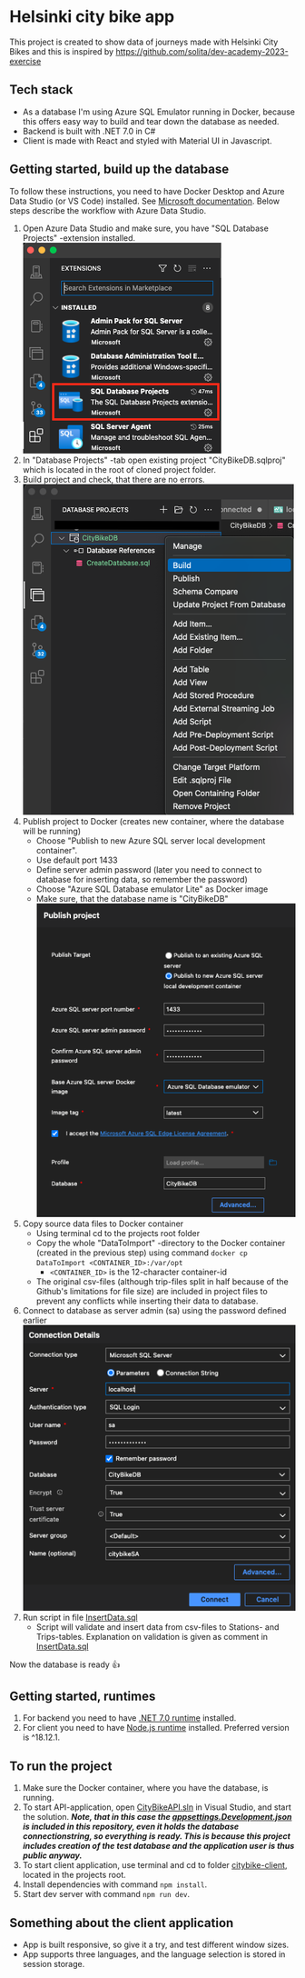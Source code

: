 # Helsinki city bike app

This project is created to show data of journeys made with Helsinki City Bikes and this is inspired by https://github.com/solita/dev-academy-2023-exercise

## Tech stack

-    As a database I'm using Azure SQL Emulator running in Docker, because this offers easy way to build and tear down the database as needed.
-    Backend is built with .NET 7.0 in C#
-    Client is made with React and styled with Material UI in Javascript.

## Getting started, build up the database

To follow these instructions, you need to have Docker Desktop and Azure Data Studio (or VS Code) installed. See [Microsoft documentation](https://learn.microsoft.com/en-us/azure/azure-sql/database/local-dev-experience-set-up-dev-environment?view=azuresql&tabs=vscode).
Below steps describe the workflow with Azure Data Studio.

1. Open Azure Data Studio and make sure, you have "SQL Database Projects" -extension installed.
   ![SQL Database Projects -extension](Images/SQL%20Database%20Projects.png)
2. In "Database Projects" -tab open existing project "CityBikeDB.sqlproj" which is located in the root of cloned project folder.
3. Build project and check, that there are no errors.
   ![Build project](Images/build_db-project.png)
4. Publish project to Docker (creates new container, where the database will be running)
     - Choose "Publish to new Azure SQL server local development container".
     - Use default port 1433
     - Define server admin password (later you need to connect to database for inserting data, so remember the password)
     - Choose "Azure SQL Database emulator Lite" as Docker image
     - Make sure, that the database name is "CityBikeDB"
       ![Publish project](Images/publish_db-project.png)
5. Copy source data files to Docker container
     - Using terminal cd to the projects root folder
     - Copy the whole "DataToImport" -directory to the Docker container (created in the previous step) using command `docker cp DataToImport <CONTAINER_ID>:/var/opt`
          - `<CONTAINER_ID>` is the 12-character container-id
     - The original csv-files (although trip-files split in half because of the Github's limitations for file size) are included in project files to prevent any conflicts while inserting their data to database.
6. Connect to database as server admin (sa) using the password defined earlier
   ![Connect to database](Images/Connect_to_database.png)
7. Run script in file [InsertData.sql](DataToImport/InsertData.sql)
     - Script will validate and insert data from csv-files to Stations- and Trips-tables. Explanation on validation is given as comment in [InsertData.sql](DataToImport/InsertData.sql)

Now the database is ready :+1:

## Getting started, runtimes

1. For backend you need to have [.NET 7.0 runtime](https://dotnet.microsoft.com/download/dotnet) installed.
2. For client you need to have [Node.js runtime](https://nodejs.org/en/) installed. Preferred version is ^18.12.1.

## To run the project

1. Make sure the Docker container, where you have the database, is running.
2. To start API-application, open [CityBikeAPI.sln](CityBikeAPI/CityBikeAPI.sln) in Visual Studio, and start the solution. **_Note, that in this case the [appsettings.Development.json](CityBikeAPI/CityBikeAPI/appsettings.Development.json) is included in this repository, even it holds the database connectionstring, so everything is ready. This is because this project includes creation of the test database and the application user is thus public anyway._**
3. To start client application, use terminal and cd to folder [citybike-client](citybike-client), located in the projects root.
4. Install dependencies with command `npm install`.
5. Start dev server with command `npm run dev`.

## Something about the client application

-    App is built responsive, so give it a try, and test different window sizes.
-    App supports three languages, and the language selection is stored in session storage.

